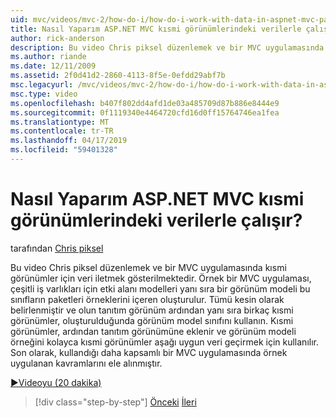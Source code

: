 ```yaml
---
uid: mvc/videos/mvc-2/how-do-i/how-do-i-work-with-data-in-aspnet-mvc-partial-views
title: Nasıl Yaparım ASP.NET MVC kısmi görünümlerindeki verilerle çalışır? | Microsoft Docs
author: rick-anderson
description: Bu video Chris piksel düzenlemek ve bir MVC uygulamasında kısmi görünümler için veri iletmek gösterilmektedir. Örnek bir MVC uygulama etki alanını içeren oluşturuldu...
ms.author: riande
ms.date: 12/11/2009
ms.assetid: 2f0d41d2-2860-4113-8f5e-0efdd29abf7b
msc.legacyurl: /mvc/videos/mvc-2/how-do-i/how-do-i-work-with-data-in-aspnet-mvc-partial-views
msc.type: video
ms.openlocfilehash: b407f802dd4afd1de03a485709d87b886e8444e9
ms.sourcegitcommit: 0f1119340e4464720cfd16d0ff15764746ea1fea
ms.translationtype: MT
ms.contentlocale: tr-TR
ms.lasthandoff: 04/17/2019
ms.locfileid: "59401328"
---
```

# <a name="how-do-i-work-with-data-in-aspnet-mvc-partial-views"></a>Nasıl Yaparım ASP.NET MVC kısmi görünümlerindeki verilerle çalışır?

tarafından [Chris piksel](https://twitter.com/chrispels)

Bu video Chris piksel düzenlemek ve bir MVC uygulamasında kısmi görünümler için veri iletmek gösterilmektedir. Örnek bir MVC uygulaması, çeşitli iş varlıkları için etki alanı modelleri yanı sıra bir görünüm modeli bu sınıfların paketleri örneklerini içeren oluşturulur. Tümü kesin olarak belirlenmiştir ve olun tanıtım görünüm ardından yanı sıra birkaç kısmi görünümler, oluşturulduğunda görünüm model sınıfını kullanın. Kısmi görünümler, ardından tanıtım görünümüne eklenir ve görünüm modeli örneğini kolayca kısmi görünümler aşağı uygun veri geçirmek için kullanılır. Son olarak, kullandığı daha kapsamlı bir MVC uygulamasında örnek uygulanan kavramlarını ele alınmıştır.

[&#9654;Videoyu (20 dakika)](https://channel9.msdn.com/Blogs/ASP-NET-Site-Videos/how-do-i-work-with-data-in-aspnet-mvc-partial-views)

> [!div class="step-by-step"]
> [Önceki](how-do-i-return-json-formatted-data-for-an-ajax-call-in-an-aspnet-mvc-web-application.md)
> [İleri](how-do-i-implement-view-models-to-manage-data-for-aspnet-mvc-views.md)
